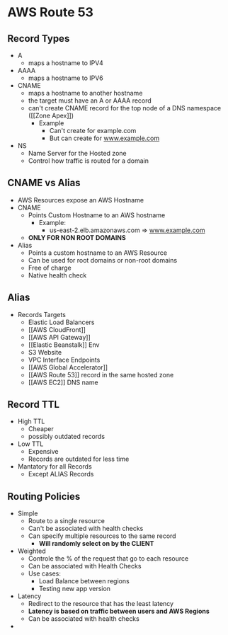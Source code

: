 # AWS Route 53

## Record Types
- A
	- maps a hostname to IPV4
- AAAA
	- maps a hostname to IPV6
- CNAME
	- maps a hostname to another hostname
	- the target must have an A or AAAA record
	- can't create CNAME record for the top node of a DNS namespace ([[Zone Apex]])
		- Example
			- Can't create for example.com 
			- But can create for www.example.com
- NS
	- Name Server for the Hosted zone
	- Control how traffic is routed for a domain

## CNAME vs Alias
- AWS Resources expose an AWS Hostname
- CNAME
	- Points Custom Hostname to an AWS hostname
		- Example:
			- us-east-2.elb.amazonaws.com => www.example.com
	- **ONLY FOR NON ROOT DOMAINS**
- Alias
	- Points a custom hostname to an AWS Resource
	- Can be used for root domains or non-root domains
	- Free of charge
	- Native health check

## Alias
- Records Targets
	- Elastic Load Balancers
	- [[AWS CloudFront]]
	- [[AWS API Gateway]]
	- [[Elastic Beanstalk]] Env
	- S3 Website
	- VPC Interface Endpoints
	- [[AWS Global Accelerator]]
	- [[AWS Route 53]] record in the same hosted zone
	- [[AWS EC2]] DNS name

## Record TTL
- High TTL
	- Cheaper
	- possibly outdated records
- Low TTL
	- Expensive
	- Records are outdated for less time
- Mantatory for all Records
	- Except ALIAS Records

## Routing Policies
- Simple
	- Route to a single resource
	- Can't be associated with health checks
	- Can specify multiple resources to the same record
		- **Will randomly select on by the CLIENT**
- Weighted
	- Controle the % of the request that go to each resource
	- Can be associated with Health Checks
	- Use cases:
		- Load Balance between regions
		- Testing new app version
- Latency
	- Redirect to the resource that has the least latency
	- **Latency is based on traffic between users and AWS Regions**
	- Can be associated with health checks
- 
